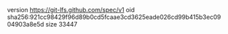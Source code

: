 version https://git-lfs.github.com/spec/v1
oid sha256:921cc98429f96d89b0cd5fcaae3cd3625eade026cd99b415b3ec0904903a8e5d
size 33447
